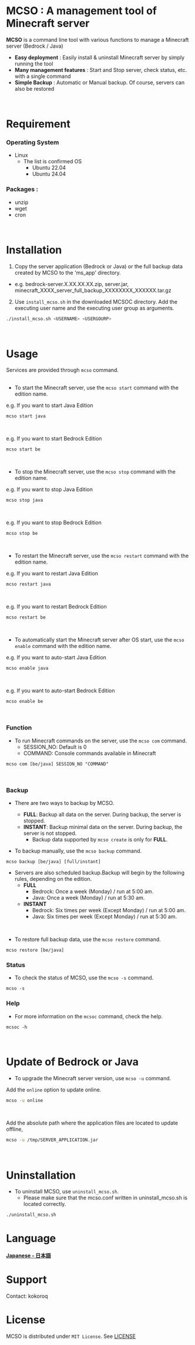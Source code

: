 <!--
########################################################################
# Minecraft Complex Server Operator (MCSO)
#
# Copyright (c) 2023-2024 kokoroq. All rights reserved.
#
#
#                       README - English                      
#
#
#
#                                               VERSION: 1.1.5
########################################################################
-->

# MCSO     : A management tool of Minecraft server

**MCSO** is a command line tool with various functions to manage a Minecraft server (Bedrock / Java)

- **Easy deployment** : Easily install & uninstall Minecraft server by simply running the tool
- **Many management features** : Start and Stop server, check status, etc. with a single command
- **Simple Backup** : Automatic or Manual backup. Of course, servers can also be restored
<br>

# Requirement

### Operating System
- Linux
    - The list is confirmed OS
        - Ubuntu 22.04
        - Ubuntu 24.04

### Packages :
- unzip
- wget
- cron
<br>

# Installation

1) Copy the server application (Bedrock or Java) or the full backup data created by MCSO to the 'ms_app' directory.
- e.g. bedrock-server.X.XX.XX.XX.zip, server.jar, minecraft_XXXX_server_full_backup_XXXXXXXX_XXXXXX.tar.gz

2) Use `install_mcso.sh` in the downloaded MCSOC directory. Add the executing user name and the executing user group as arguments.

```bash
./install_mcso.sh <USERNAME> <USERGOURP>
```
<br>

# Usage

Services are provided through `mcso` command.<br><br>

- To start the Minecraft server, use the `mcso start` command with the edition name. <br>

e.g. If you want to start Java Edition
```bash:
mcso start java
```
<br>

e.g. If you want to start Bedrock Edition
```bash:
mcso start be
```
<br>

- To stop the Minecraft server, use the `mcso stop` command with the edition name. <br>

e.g. If you want to stop Java Edition
```bash:
mcso stop java
```
<br>

e.g. If you want to stop Bedrock Edition
```bash:
mcso stop be
```
<br>

- To restart the Minecraft server, use the `mcso restart` command with the edition name. <br>

e.g. If you want to restart Java Edition
```bash:
mcso restart java
```
<br>

e.g. If you want to restart Bedrock Edition
```bash:
mcso restart be
```
<br>

- To automatically start the Minecraft server after OS start, use the `mcso enable` command with the edition name. <br>

e.g. If you want to auto-start Java Edition
```bash:
mcso enable java
```
<br>

e.g. If you want to auto-start Bedrock Edition
```bash:
mcso enable be
```
<br>

### Function

- To run Minecraft commands on the server, use the `mcso com` command.
    - SESSION_NO: Default is 0
    - COMMAND: Console commands available in Minecraft
```bash:
mcso com [be/java] SESSION_NO "COMMAND"
```
<br>

### Backup

- There are two ways to backup by MCSO.
    - **FULL**: Backup all data on the server. During backup, the server is stopped.
    - **INSTANT**: Backup minimal data on the server. During backup, the server is not stopped.
        - Backup data supported by `mcso create` is only for **FULL**.


- To backup manually, use the `mcso backup` command.
```bash:
mcso backup [be/java] [full/instant]
```

- Servers are also scheduled backup.Backup will begin by the following rules, depending on the edition.
    - **FULL**
        - Bedrock: Once a week (Monday) / run at 5:00 am.
        - Java: Once a week (Monday) / run at 5:30 am.
    - **INSTANT**
        - Bedrock: Six times per week (Except Monday) / run at 5:00 am.
        - Java: Six times per week (Except Monday) / run at 5:30 am.
<br>

- To restore full backup data, use the `mcso restore` command.
```bash:
mcso restore [be/java]
```

### Status

- To check the status of MCSO, use the `mcso -s` command.
```bash:
mcso -s
```

### Help

- For more information on the `mcsoc` command, check the help.
```bash:
mcsoc -h
```
<br>

# Update of Bedrock or Java

- To upgrade the Minecraft server version, use `mcso -u` command.

Add the `online` option to update online.
```bash
mcso -u online
```
<br>

Add the absolute path where the application files are located to update offline, 
```bash
mcso -u /tmp/SERVER_APPLICATION.jar
```
<br>

# Uninstallation

- To uninstall MCSO, use `uninstall_mcso.sh`.
    - Please make sure that the mcso.conf written in uninstall_mcso.sh is located correctly.
```bash
./uninstall_mcso.sh
```

# Language

 **[Japanese - 日本語](https://github.com/kokoroq/mcso/blob/main/docs/README_ja.md)**

# Support

Contact: kokoroq

# License

MCSO is distributed under `MIT License`. See [LICENSE](https://github.com/kokoroq/mcso/blob/main/LICENSE)